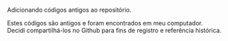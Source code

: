 Adicionando códigos antigos ao repositório.

Estes códigos são antigos e foram encontrados em meu computador. Decidi compartilhá-los no Github para fins de registro e referência histórica.

